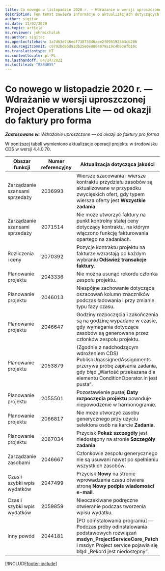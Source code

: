 ```yaml
---
title: Co nowego w listopadzie 2020 r. — Wdrażanie w wersji uproszczonej Project Operations Lite — od okazji do faktury pro forma
description: Ten temat zawiera informacje o aktualizacjach dotyczących jakości dostępnych w wydaniu Project Operations Lite z listopada 2020 r. - dotyczy fakturowania proforma.
author: sigitac
ms.date: 11/02/2020
ms.topic: article
ms.reviewer: johnmichalak
ms.author: sigitac
ms.openlocfilehash: 3a7d63e746edf73873840aee2f095192364cb286
ms.sourcegitcommit: c0792bd65d92db25e0e8864879a19c4b93efb10c
ms.translationtype: HT
ms.contentlocale: pl-PL
ms.lasthandoff: 04/14/2022
ms.locfileid: "8584655"
---
```

# <a name="whats-new-november-2020---project-operations-lite-deployment---deal-to-proforma-invoicing"></a>Co nowego w listopadzie 2020 r. — Wdrażanie w wersji uproszczonej Project Operations Lite — od okazji do faktury pro forma

_**Zastosowane w:** Wdrażanie uproszczone — od okazji do faktury pro forma_

W poniższej tabeli wymieniono aktualizacje operacji projektu w środowisku CDS w wersji 4.4.0.70.

| Obszar funkcji                 | Numer referencyjny | Aktualizacja dotycząca jakości                                                                                                                                                                    |
|------------------------------|------------------|-----------------------------------------------------------------------------------------------------------------------------------------------------------------------------------|
|   Zarządzanie szansami sprzedaży       | 2036993          | Wiersze szacowania i wiersze kontraktu przydziału zasobów są aktualizowane w przypadku zwycięskich ofert, gdy typem wiersza oferty jest **Wszystkie zadania**.                                                 |
|   Zarządzanie szansami sprzedaży       | 2071514          | Nie może utworzyć faktury na punkt kontrolny stałej ceny dotyczący kontraktu, na którym włączono funkcję fakturowania opartego na zadaniach.                                                                          |
| Rozliczenia i ceny          | 2070392          | Pozycje kontraktu projektu na fakturze wzrastają po każdym wybraniu **Odśwież transakcje faktury**.                                                                       |
| Planowanie projektu             | 2043336          | Nie można usunąć rekordu członka zespołu projektu.                                                                                                                                    |
| Planowanie projektu             | 2046013          | Niespójne zachowanie dotyczące oszacowań kolumn znaczników podczas ładowania i przy zmianie typu fazy czasu.                                                                                   |
| Planowanie projektu             | 2046647          | Godziny rozpoczęcia i zakończenia są na godzinę wypadane w czasie, gdy wymagania dotyczące zasobów są generowane przez członków zespołu projektu.                                                                      |
| Planowanie projektu             | 2053879          | (Zgodnie z nadchodzącym wdrożeniem CDS) PublishUnassignedAssignments przerywa próbę zapisania zadania, gdy błąd „Wartość przekazana dla elementu ConditionOperator.In jest pusta”. |
| Planowanie projektu             | 2055501          | Pozostawienie pustej **Daty rozpoczęcia projektu** powoduje niepowodzenie w harmonogramie.                                                                                                      |
| Planowanie projektu             | 2066817          | Nie może utworzyć zasobu generycznego przy użyciu selektora osób na karcie **Zadania**.                                                                                               |
| Planowanie projektu             | 2067034          | Przycisk **Pokaż szczegóły** jest niedostępny na stronie **Szczegóły zadania**.                                                                                                         |
| Zarządzanie zasobami          | 2046667          | Członkowie zespołu generycznego nie są usuwani nawet po spełnieniu wszystkich zasobów.                                                                                                     |
| Czas i szybki wpis wydatków | 2047499          | Przycisk **Nowy** na stronie wprowadzania czasu otwiera stronę **Nowy podpis wiadomości e-mail**.                                                                                               |
| Czas i szybki wpis wydatków | 2059859          | Nieoczekiwane podręczne otwieranie podczas tworzenia wpisu wydatku.                                                                                                                         |
| Inny powód                        | 2044181          | [PO odinstalowania programu] — Podczas próby odinstalowania podstawowych rozwiązań   **msdyn_ProjectServiceCore_Patch** i msdyn Project service pojawia się błąd „Rekord jest niedostępny”.        |


[!INCLUDE[footer-include](../../includes/footer-banner.md)]